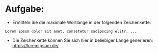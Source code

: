 # Aufgabe:

- Ermitteln Sie die maximale Wortlänge in der folgenden Zeichenkette:

`Lorem ipsum dolor sit amet, consetetur sadipscing elitr, ...`

- Die Zeichenkette können Sie sich hier in beliebiger Länge generieren: https://loremipsum.de/